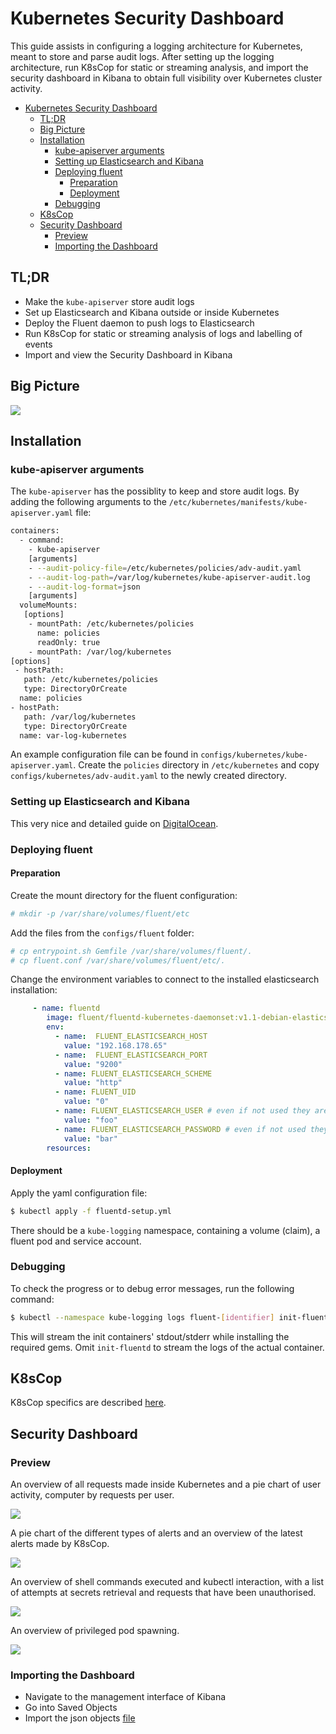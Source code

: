 # Kubernetes Security Dashboard

This guide assists in configuring a logging architecture for Kubernetes, meant to store and parse audit logs. After setting up the logging architecture, run K8sCop for static or streaming analysis, and import the security dashboard in Kibana to obtain full visibility over Kubernetes cluster activity.

<!-- vim-markdown-toc GFM -->

- [Kubernetes Security Dashboard](#kubernetes-security-dashboard)
  - [TL;DR](#tldr)
  - [Big Picture](#big-picture)
  - [Installation](#installation)
    - [kube-apiserver arguments](#kube-apiserver-arguments)
    - [Setting up Elasticsearch and Kibana](#setting-up-elasticsearch-and-kibana)
    - [Deploying fluent](#deploying-fluent)
      - [Preparation](#preparation)
      - [Deployment](#deployment)
    - [Debugging](#debugging)
  - [K8sCop](#k8scop)
  - [Security Dashboard](#security-dashboard)
    - [Preview](#preview)
    - [Importing the Dashboard](#importing-the-dashboard)

<!-- vim-markdown-toc -->

## TL;DR

- Make the `kube-apiserver` store audit logs
- Set up Elasticsearch and Kibana outside or inside Kubernetes
- Deploy the Fluent daemon to push logs to Elasticsearch
- Run K8sCop for static or streaming analysis of logs and labelling of events
- Import and view the Security Dashboard in Kibana

## Big Picture

![](images/diagram.png)

## Installation

### kube-apiserver arguments

The `kube-apiserver` has the possiblity to keep and store audit logs. By adding the following arguments to the `/etc/kubernetes/manifests/kube-apiserver.yaml` file:

```bash
containers:
  - command:
    - kube-apiserver
    [arguments]
    - --audit-policy-file=/etc/kubernetes/policies/adv-audit.yaml
    - --audit-log-path=/var/log/kubernetes/kube-apiserver-audit.log
    - --audit-log-format=json
    [arguments]
  volumeMounts:
   [options]
    - mountPath: /etc/kubernetes/policies
      name: policies
      readOnly: true
    - mountPath: /var/log/kubernetes
[options]
 - hostPath:
   path: /etc/kubernetes/policies
   type: DirectoryOrCreate
  name: policies
- hostPath:
   path: /var/log/kubernetes
   type: DirectoryOrCreate
  name: var-log-kubernetes
```

An example configuration file can be found in `configs/kubernetes/kube-apiserver.yaml`. Create the `policies` directory in `/etc/kubernetes` and copy `configs/kubernetes/adv-audit.yaml` to the newly created directory.

### Setting up Elasticsearch and Kibana

This very nice and detailed guide on [DigitalOcean](https://www.digitalocean.com/community/tutorials/how-to-install-elasticsearch-logstash-and-kibana-elastic-stack-on-ubuntu-16-04). 

### Deploying fluent

#### Preparation

Create the mount directory for the fluent configuration:

```bash
# mkdir -p /var/share/volumes/fluent/etc
```

Add the files from the `configs/fluent` folder:

```bash
# cp entrypoint.sh Gemfile /var/share/volumes/fluent/.
# cp fluent.conf /var/share/volumes/fluent/etc/.
```

Change the environment variables to connect to the installed elasticsearch installation:

```yaml
     - name: fluentd
        image: fluent/fluentd-kubernetes-daemonset:v1.1-debian-elasticsearch
        env:
          - name:  FLUENT_ELASTICSEARCH_HOST
            value: "192.168.178.65"
          - name:  FLUENT_ELASTICSEARCH_PORT
            value: "9200"
          - name: FLUENT_ELASTICSEARCH_SCHEME
            value: "http"
          - name: FLUENT_UID
            value: "0"
          - name: FLUENT_ELASTICSEARCH_USER # even if not used they are necessary
            value: "foo"
          - name: FLUENT_ELASTICSEARCH_PASSWORD # even if not used they are necessary
            value: "bar"
        resources:
```

#### Deployment

Apply the yaml configuration file:

```bash
$ kubectl apply -f fluentd-setup.yml
```

There should be a `kube-logging` namespace, containing a volume (claim), a fluent pod and service account.

### Debugging 

To check the progress or to debug error messages, run the following command:

```bash
$ kubectl --namespace kube-logging logs fluent-[identifier] init-fluentd -f
```

This will stream the init containers' stdout/stderr while installing the required gems.
Omit `init-fluentd` to stream the logs of the actual container.

## K8sCop

K8sCop specifics are described [here](alert-system/README.md).

## Security Dashboard

### Preview

An overview of all requests made inside Kubernetes and a pie chart of user activity, computer by requests per user.

![](images/dashboard1.png)

A pie chart of the different types of alerts and an overview of the latest alerts made by K8sCop. 

![](images/dashboard2.png)

An overview of shell commands executed and kubectl interaction, with a list of attempts at secrets retrieval and requests that have been unauthorised. 

![](images/dashboard3.png)

An overview of privileged pod spawning. 

![](images/dashboard4.png)

### Importing the Dashboard

- Navigate to the management interface of Kibana
- Go into Saved Objects
- Import the json objects [file](configs/kibana/k8s-security-dashboard.json) 
